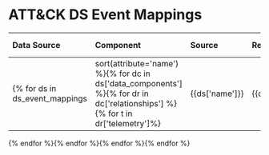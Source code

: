 # ATT&CK DS Event Mappings

|Data Source|Component|Source|Relationship|Target|EventID|Event Name|Log Provider|Log Channel|Audit Category|Audit Sub-Category|Enable Commands| GPO Audit Policy|
| :---| :---| :---| :---| :---| :---| :---| :---| :---| :---| :---| :---| :---|
{% for ds in ds_event_mappings|sort(attribute='name') %}{% for dc in ds['data_components'] %}{% for dr in dc['relationships'] %}{% for t in dr['telemetry']%}|{{ds['name']}}|{{dc['name']}}|{{dr['source_data_element']}}|{{dr['relationship']}}|{{dr['target_data_element']}}|{{t['event_id']}}|{{t['event_name']}}|{{t['log_provider']}}|{{t['log_channel']}}|{{t['audit_category']|default('NA')}}|{{t['audit_sub_category']|default('NA')}}|{% if t['log_channel'] == "Security" %} `auditpol /set /subcategory:"{{t['audit_sub_category']}}" /success:enable /failure:enable` {% elif t['log_channel'] == "Microsoft-Windows-Sysmon/Operational" %} `<{{t['audit_category']}} onmatch="exclude" />` {% else %}NA{% endif %}|{% if t['log_channel'] == "Security" %} Computer Configuration -> Windows Settings -> Security Settings -> Advanced Audit Policy Configuration -> System Audit Policies -> {{t['audit_category']}} -> Audit {{t['audit_sub_category']}} {% else %}NA{% endif %}|
{% endfor %}{% endfor %}{% endfor %}{% endfor %}
